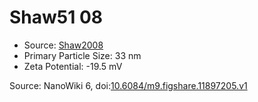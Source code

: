 <a name="material" />

# Shaw51 08
<script type="application/ld+json">
  {
    "@context": "https://schema.org/",
    "@type": "ChemicalSubstance",
    "@id": "https://egonw.github.io/nanowiki/nanowiki38.html#material",
    "http://purl.org/dc/terms/conformsTo":
      {
        "@type": "CreativeWork",
        "@id": "https://bioschemas.org/profiles/ChemicalSubstance/0.4-RELEASE/"
      },
    "identfier": "38",
    "name": "Shaw51 08",
    "url": "https://egonw.github.io/nanowiki/nanowiki38.html#material",
    "sameAs": "http://127.0.0.1/mediawiki/index.php/Special:URIResolver/Shaw51_08"
  }
</script>


* Source: [Shaw2008](articleShaw2008.md)
* Primary Particle Size: 33 nm
* Zeta Potential: -19.5 mV


Source: NanoWiki 6, doi:[10.6084/m9.figshare.11897205.v1](https://doi.org/10.6084/m9.figshare.11897205.v1)
